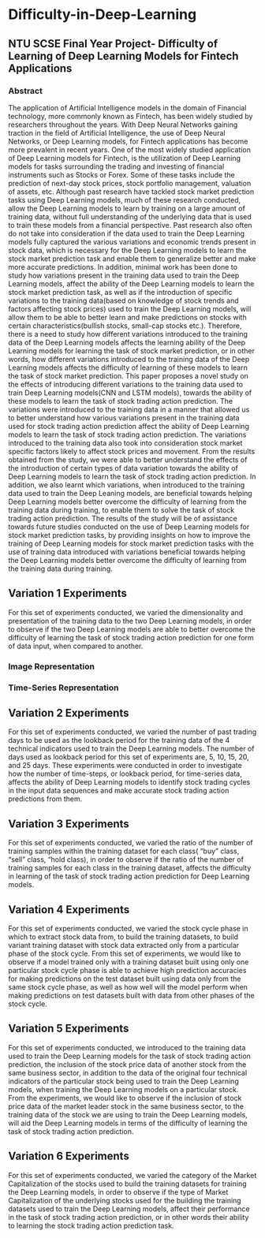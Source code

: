# Difficulty-in-Deep-Learning
## NTU SCSE Final Year Project- Difficulty of Learning of Deep Learning Models for Fintech Applications
### Abstract

The application of Artificial Intelligence models in the domain of Financial technology, more commonly known as Fintech, has been widely studied by researchers throughout the years. With Deep Neural Networks gaining traction in the field of Artificial Intelligence, the use of Deep Neural Networks, or Deep Learning models, for Fintech applications has become more prevalent in recent years. One of the most widely studied application of Deep Learning models for Fintech, is the utilization of Deep Learning models for tasks surrounding the trading and investing of financial instruments such as Stocks or Forex. Some of these tasks include the prediction of next-day stock prices, stock portfolio management, valuation of assets, etc.
Although past research have tackled stock market prediction tasks using Deep Learning models, much of these research conducted, allow the Deep Learning models to learn by training on a large amount of training data, without full understanding of the underlying data that is used to train these models from a financial perspective. Past research also often do not take into consideration if the data used to train the Deep Learning models fully captured the various variations and economic trends present in stock data, which is necessary for the Deep Learning models to learn the stock market prediction task and enable them to generalize better and make more accurate predictions.
In addition, minimal work has been done to study how variations present in the training data used to train the Deep Learning models, affect the ability of the Deep Learning models to learn the stock market prediction task, as well as if the introduction of specific variations to the training data(based on knowledge of stock trends and factors affecting stock prices) used to train the Deep Learning models, will allow them to be able to better learn and make predictions on stocks with certain characteristics(bullish stocks, small-cap stocks etc.).
Therefore, there is a need to study how different variations introduced to the training data of the Deep Learning models affects the learning ability of the Deep Learning models for learning the task of stock market prediction, or in other words, how different variations introduced to the training data of the Deep Learning models affects the difficulty of learning of these models to learn the task of stock market prediction.
This paper proposes a novel study on the effects of introducing different variations to the training data used to train Deep Learning models(CNN and LSTM models), towards the ability of these models to learn the task of stock trading action prediction. The variations were introduced to the training data in a manner that allowed us to better understand how various variations present in the training data used for stock trading action prediction affect the ability of Deep Learning models to learn the task of stock trading action prediction. The variations introduced to the training data also took into consideration stock market specific factors likely to affect stock prices and movement.
From the results obtained from the study, we were able to better understand the effects of the introduction of certain types of data variation towards the ability of Deep Learning models to learn the task of stock trading action prediction. In addition, we also learnt which variations, when introduced to the training data used to train the Deep Leaning models, are beneficial towards helping Deep Learning models better overcome the difficulty of learning from the training data during training, to enable them to solve the task of stock trading action prediction. The results of the study will be of assistance towards future studies conducted on the use of Deep Learning models for stock market prediction tasks, by providing insights on how to improve the training of Deep Learning models for stock market prediction tasks with the use of training data introduced with variations beneficial towards helping the Deep Learning models better overcome the difficulty of learning from the training data during training.

## Variation 1 Experiments

For this set of experiments conducted, we varied the dimensionality and presentation of the training data to the two Deep Learning models, in order to observe if the two Deep Learning models are able to better overcome the difficulty of learning the task of stock trading action prediction for one form of data input, when compared to another.

### Image Representation

### Time-Series Representation

## Variation 2 Experiments

For this set of experiments conducted, we varied the number of past trading days to be used as the lookback period for the training data of the 4 technical indicators used to train the Deep Learning models. The number of days used as lookback period for this set of experiments are, 5, 10, 15, 20, and 25 days. These experiments were conducted in order to investigate how the number of time-steps, or
lookback period, for time-series data, affects the ability of Deep Learning models to identify stock trading cycles in the input data sequences and make accurate stock trading action predictions from them.

## Variation 3 Experiments

For this set of experiments conducted, we varied the ratio of the number of training samples within the training dataset for each class( “buy” class, “sell” class, “hold class), in order to observe if the ratio of the number of training samples for each class in the training dataset, affects the difficulty in learning of the task of stock trading action prediction for Deep Learning models.

## Variation 4 Experiments

For this set of experiments conducted, we varied the stock cycle phase in which to extract stock data from, to build the training datasets, to build variant training dataset with stock data extracted only from a particular phase of the stock cycle. From this set of experiments, we would like to observe if a model trained only with a training dataset built using only one particular stock cycle phase is able to achieve high prediction accuracies for making predictions on the test dataset built using data only from the same stock cycle phase, as well as how well will the model perform when making predictions on test datasets built with data from other phases of the stock cycle.

## Variation 5 Experiments

For this set of experiments conducted, we introduced to the training data used to train the Deep Learning models for the task of stock trading action prediction, the inclusion of the stock price data of another stock from the same business sector, in addition to the data of the original four technical indicators of the particular stock being used to train the Deep Learning models, when training the Deep Learning models on a particular stock. From the experiments, we would like to observe if the inclusion of stock price data of the market leader stock in the same business sector, to the training data of the stock we are using to train the Deep Learning models, will aid the Deep Learning models in terms of the difficulty of learning the task of stock trading action prediction.

## Variation 6 Experiments

For this set of experiments conducted, we varied the category of the Market Capitalization of the stocks used to build the training datasets for training the Deep Learning models, in order to observe if the type of Market Capitalization of the underlying stocks used for the building the training datasets used to train the Deep Learning models, affect their performance in the task of stock trading action prediction, or in other words their ability to learning the stock trading action prediction task.
